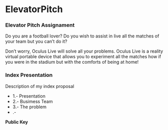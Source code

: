 ElevatorPitch
=============
### Elevator Pitch Assignament
Do you are a football lover?
Do you wish to assist in live all the matches of your team but you can’t do it?

Don’t worry, Oculus Live will solve all your problems. Oculus Live is a reality virtual portable device that allows you to experiment all the matches how if you were in the stadium but with the comforts of being at home!



### Index Presentation
Description of my index proposal 


* 1.- Presentation
* 2.- Busimess Team
* 3.- The problem
* .- 

**Public Key**
